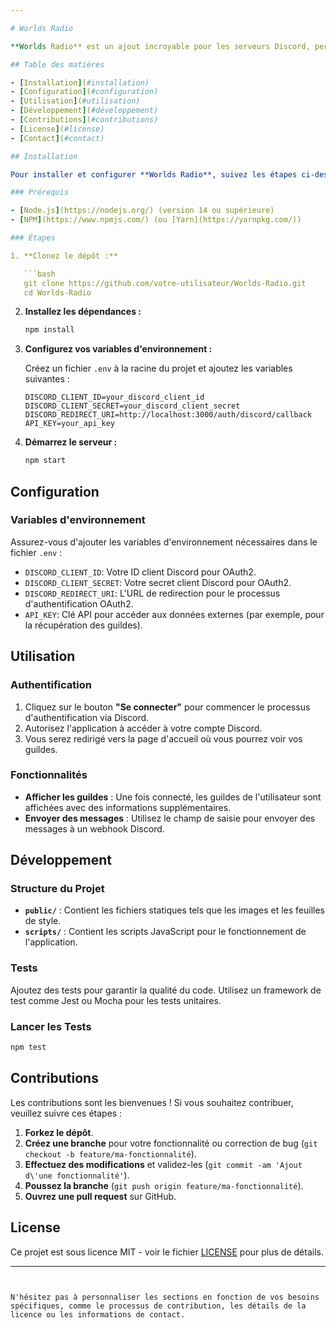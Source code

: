 ```yaml
---

# Worlds Radio

**Worlds Radio** est un ajout incroyable pour les serveurs Discord, permettant aux utilisateurs de profiter d'une expérience musicale unique en temps réel. Ce bot Discord facilite l'écoute de radio via des intégrations avec des plateformes de streaming populaires.

## Table des matières

- [Installation](#installation)
- [Configuration](#configuration)
- [Utilisation](#utilisation)
- [Développement](#développement)
- [Contributions](#contributions)
- [License](#license)
- [Contact](#contact)

## Installation

Pour installer et configurer **Worlds Radio**, suivez les étapes ci-dessous :

### Prérequis

- [Node.js](https://nodejs.org/) (version 14 ou supérieure)
- [NPM](https://www.npmjs.com/) (ou [Yarn](https://yarnpkg.com/))

### Étapes

1. **Clonez le dépôt :**

   ```bash
   git clone https://github.com/votre-utilisateur/Worlds-Radio.git
   cd Worlds-Radio
   ```

2. **Installez les dépendances :**

   ```bash
   npm install
   ```

3. **Configurez vos variables d'environnement :**

   Créez un fichier `.env` à la racine du projet et ajoutez les variables suivantes :

   ```plaintext
   DISCORD_CLIENT_ID=your_discord_client_id
   DISCORD_CLIENT_SECRET=your_discord_client_secret
   DISCORD_REDIRECT_URI=http://localhost:3000/auth/discord/callback
   API_KEY=your_api_key
   ```

4. **Démarrez le serveur :**

   ```bash
   npm start
   ```

## Configuration

### Variables d'environnement

Assurez-vous d'ajouter les variables d'environnement nécessaires dans le fichier `.env` :

- `DISCORD_CLIENT_ID`: Votre ID client Discord pour OAuth2.
- `DISCORD_CLIENT_SECRET`: Votre secret client Discord pour OAuth2.
- `DISCORD_REDIRECT_URI`: L'URL de redirection pour le processus d'authentification OAuth2.
- `API_KEY`: Clé API pour accéder aux données externes (par exemple, pour la récupération des guildes).

## Utilisation

### Authentification

1. Cliquez sur le bouton **"Se connecter"** pour commencer le processus d'authentification via Discord.
2. Autorisez l'application à accéder à votre compte Discord.
3. Vous serez redirigé vers la page d'accueil où vous pourrez voir vos guildes.

### Fonctionnalités

- **Afficher les guildes** : Une fois connecté, les guildes de l'utilisateur sont affichées avec des informations supplémentaires.
- **Envoyer des messages** : Utilisez le champ de saisie pour envoyer des messages à un webhook Discord.

## Développement

### Structure du Projet

- **`public/`** : Contient les fichiers statiques tels que les images et les feuilles de style.
- **`scripts/`** : Contient les scripts JavaScript pour le fonctionnement de l'application.

### Tests

Ajoutez des tests pour garantir la qualité du code. Utilisez un framework de test comme Jest ou Mocha pour les tests unitaires.

### Lancer les Tests

```bash
npm test
```

## Contributions

Les contributions sont les bienvenues ! Si vous souhaitez contribuer, veuillez suivre ces étapes :

1. **Forkez le dépôt**.
2. **Créez une branche** pour votre fonctionnalité ou correction de bug (`git checkout -b feature/ma-fonctionnalité`).
3. **Effectuez des modifications** et validez-les (`git commit -am 'Ajout d\'une fonctionnalité'`).
4. **Poussez la branche** (`git push origin feature/ma-fonctionnalité`).
5. **Ouvrez une pull request** sur GitHub.

## License

Ce projet est sous licence MIT - voir le fichier [LICENSE](LICENSE) pour plus de détails.

---
```


N'hésitez pas à personnaliser les sections en fonction de vos besoins spécifiques, comme le processus de contribution, les détails de la licence ou les informations de contact.